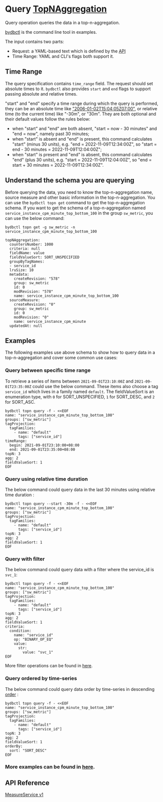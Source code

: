 # Query [TopNAggregation](../../../concept/data-model.md#topnaggregation)

Query operation queries the data in a top-n-aggregation.

[bydbctl](../bydbctl.md) is the command line tool in examples.

The input contains two parts:

- Request: a YAML-based text which is defined by the [API](#api-reference)
- Time Range: YAML and CLI's flags both support it.

## Time Range

The query specification contains `time_range` field. The request should set absolute times to it. `bydbctl` also provides `start` and `end` flags to support passing absolute and relative times.

"start" and "end" specify a time range during which the query is performed, they can be an absolute time like ["2006-01-02T15:04:05Z07:00"](https://www.rfc-editor.org/rfc/rfc3339),
or relative time (to the current time) like "-30m", or "30m".
They are both optional and their default values follow the rules below:

- when "start" and "end" are both absent, "start = now - 30 minutes" and "end = now",
  namely past 30 minutes;
- when "start" is absent and "end" is present, this command calculates "start" (minus 30 units),
  e.g. "end = 2022-11-09T12:34:00Z", so "start = end - 30 minutes = 2022-11-09T12:04:00Z";
- when "start" is present and "end" is absent, this command calculates "end" (plus 30 units),
  e.g. "start = 2022-11-09T12:04:00Z", so "end = start + 30 minutes = 2022-11-09T12:34:00Z".

## Understand the schema you are querying

Before querying the data, you need to know the top-n-aggregation name, source measure and other basic information in the top-n-aggregation. You can use the `bydbctl topn get` command to get the top-n-aggregation schema.
If you want to get the schema of a top-n-aggregation named `service_instance_cpm_minute_top_bottom_100` in the group `sw_metric`, you can use the below command:

```shell
bydbctl topn get -g sw_metric -n service_instance_cpm_minute_top_bottom_100
```

```shell
topNAggregation:
  countersNumber: 1000
  criteria: null
  fieldName: value
  fieldValueSort: SORT_UNSPECIFIED
  groupByTagNames:
  - service_id
  lruSize: 10
  metadata:
    createRevision: "578"
    group: sw_metric
    id: 0
    modRevision: "578"
    name: service_instance_cpm_minute_top_bottom_100
  sourceMeasure:
    createRevision: "0"
    group: sw_metric
    id: 0
    modRevision: "0"
    name: service_instance_cpm_minute
  updatedAt: null
```

## Examples

The following examples use above schema to show how to query data in a top-n-aggregation and cover some common use cases:

### Query between specific time range

To retrieve a series of items between `2021-09-01T23:10:00Z` and `2021-09-01T23:35:00Z` could use the below command. These items also choose a tag `service_id` which lives in a family named `default`. The fieldValueSort is an enumeration type, with `0` for SORT_UNSPECIFIED, `1` for SORT_DESC, and `2` for SORT_ASC.

```shell
bydbctl topn query -f - <<EOF
name: "service_instance_cpm_minute_top_bottom_100"
groups: ["sw_metric"]
tagProjection:
  tagFamilies:
    - name: "default"
      tags: ["service_id"]
timeRange:
  begin: 2021-09-01T23:10:00+08:00
  end: 2021-09-01T23:35:00+08:00
topN: 3
agg: 2
fieldValueSort: 1
EOF
```

### Query using relative time duration

The below command could query data in the last 30 minutes using relative time duration :

```shell
bydbctl topn query --start -30m -f - <<EOF
name: "service_instance_cpm_minute_top_bottom_100"
groups: ["sw_metric"]
tagProjection:
  tagFamilies:
    - name: "default"
      tags: ["service_id"]
topN: 3
agg: 2
fieldValueSort: 1
EOF
```

### Query with filter

The below command could query data with a filter where the service_id is `svc_1`:

```shell
bydbctl topn query -f - <<EOF
name: "service_instance_cpm_minute_top_bottom_100"
groups: ["sw_metric"]
tagProjection:
  tagFamilies:
    - name: "default"
      tags: ["service_id"]
topN: 3
agg: 2
fieldValueSort: 1
criteria:
  condition:
    name: "service_id"
    op: "BINARY_OP_EQ"
    value:
      str:
        value: "svc_1"
EOF
```

More filter operations can be found in [here](filter-operation.md).

### Query ordered by time-series

The below command could query data order by time-series in descending [order](../../../api-reference.md#sort) :

```shell
bydbctl topn query -f - <<EOF
name: "service_instance_cpm_minute_top_bottom_100"
groups: ["sw_metric"]
tagProjection:
  tagFamilies:
    - name: "default"
      tags: ["service_id"]
topN: 3
agg: 2
fieldValueSort: 1
orderBy:
  sort: "SORT_DESC"
EOF
```

### More examples can be found in [here](https://github.com/apache/skywalking-banyandb/tree/main/test/cases/topn/data/input).

## API Reference

[MeasureService v1](../../../api-reference.md#measureservice)

